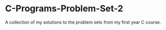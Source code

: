 # C-Programs-Problem-Set-2
A collection of my solutions to the problem sets from my first year C course.
